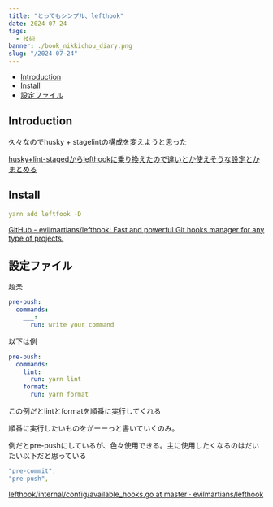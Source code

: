 ```yaml
---
title: "とってもシンプル、lefthook"
date: 2024-07-24
tags:
  - 技術
banner: ./book_nikkichou_diary.png
slug: "/2024-07-24"
---
```


- [Introduction](#introduction)
- [Install](#install)
- [設定ファイル](#設定ファイル)

## Introduction

久々なのでhusky + stagelintの構成を変えようと思った

[husky+lint-stagedからlefthookに乗り換えたので違いとか使えそうな設定とかまとめる](https://zenn.dev/kimuson/articles/husky_to_lefthook)

## Install

```yaml
yarn add leftfook -D
```

[GitHub - evilmartians/lefthook: Fast and powerful Git hooks manager for any type of projects.](https://github.com/evilmartians/lefthook)

## 設定ファイル

超楽

```yaml
pre-push:
  commands:
    ___:
      run: write your command

```

以下は例

```yaml
pre-push:
  commands:
    lint:
      run: yarn lint
    format:
      run: yarn format
```

この例だとlintとformatを順番に実行してくれる

順番に実行したいものをがーーっと書いていくのみ。

例だとpre-pushにしているが、色々使用できる。主に使用したくなるのはだいたい以下だと思っている

```yaml
"pre-commit",
"pre-push",

```

[lefthook/internal/config/available_hooks.go at master · evilmartians/lefthook](https://github.com/evilmartians/lefthook/blob/master/internal/config/available_hooks.go#L10-L40)
